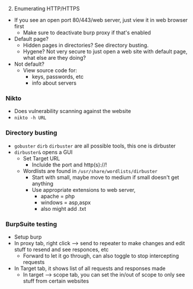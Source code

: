 2. Enumerating HTTP/HTTPS

- If you see an open port 80/443/web server, just view it in web browser first
	- Make sure to deactivate burp proxy if that's enabled
- Default page?
	- Hidden pages in directories? See directory busting.
	- Hygene? Not very secure to just open a web site with default page, what else are they doing?
- Not default?
	- View source code for:
		- keys, passwords, etc
		- info about servers
### Nikto
- Does vulnerability scanning against the website
- `nikto -h URL`

### Directory busting
- `gobuster` `dirb` `dirbuster` are all possible tools, this one is dirbuster
- `dirbuster&` opens a GUI
	- Set Target URL
		- Incluide the port and http(s)://!
	- Wordlists are found in `/usr/share/wordlists/dirbuster`
		- Start with small, maybe move to medium if small doesn't get anything
		- Use appropriate extensions to web server,
			- apache = php
			- windows = asp,aspx
			- also might add .txt

### BurpSuite testing
- Setup burp
- In proxy tab, right click --> send to repeater to make changes and edit stuff to resend and see responces, etc
	- Forward to let it go through, can also toggle to stop intercepting requests
- In Target tab, it shows list of all requests and responses made
	- In target --> scope tab, you can set the in/out of scope to only see stuff from certain websites